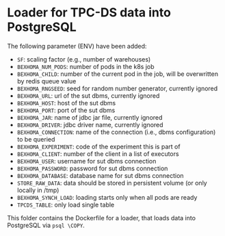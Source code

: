 # Loader for TPC-DS data into PostgreSQL

The following parameter (ENV) have been added:

* `SF`: scaling factor (e.g., number of warehouses)
* `BEXHOMA_NUM_PODS`: number of pods in the k8s job
* `BEXHOMA_CHILD`: number of the current pod in the job, will be overwritten by redis queue value
* `BEXHOMA_RNGSEED`: seed for random number generator, currently ignored
* `BEXHOMA_URL`: url of the sut dbms, currently ignored
* `BEXHOMA_HOST`: host of the sut dbms
* `BEXHOMA_PORT`: port of the sut dbms
* `BEXHOMA_JAR`: name of jdbc jar file, currently ignored
* `BEXHOMA_DRIVER`: jdbc driver name, currently ignored
* `BEXHOMA_CONNECTION`: name of the connection (i.e., dbms configuration) to be queried
* `BEXHOMA_EXPERIMENT`: code of the experiment this is part of
* `BEXHOMA_CLIENT`: number of the client in a list of executors
* `BEXHOMA_USER`: username for sut dbms connection
* `BEXHOMA_PASSWORD`: password for sut dbms connection
* `BEXHOMA_DATABASE`: database name for sut dbms connection
* `STORE_RAW_DATA`: data should be stored in persistent volume (or only locally in /tmp)
* `BEXHOMA_SYNCH_LOAD`: loading starts only when all pods are ready
* `TPCDS_TABLE`: only load single table


This folder contains the Dockerfile for a loader, that loads data into PostgreSQL via `psql \COPY`.
